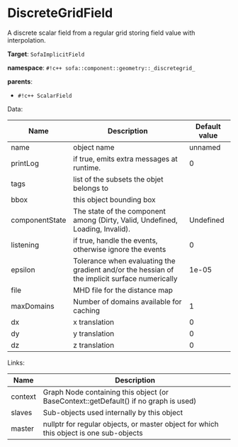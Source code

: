 # DiscreteGridField

A discrete scalar field from a regular grid storing field value with interpolation.


__Target__: `SofaImplicitField`

__namespace__: `#!c++ sofa::component::geometry::_discretegrid_`

__parents__: 

- `#!c++ ScalarField`

Data: 

<table>
<thead>
    <tr>
        <th>Name</th>
        <th>Description</th>
        <th>Default value</th>
    </tr>
</thead>
<tbody>
	<tr>
		<td>name</td>
		<td>
object name
</td>
		<td>unnamed</td>
	</tr>
	<tr>
		<td>printLog</td>
		<td>
if true, emits extra messages at runtime.
</td>
		<td>0</td>
	</tr>
	<tr>
		<td>tags</td>
		<td>
list of the subsets the objet belongs to
</td>
		<td></td>
	</tr>
	<tr>
		<td>bbox</td>
		<td>
this object bounding box
</td>
		<td></td>
	</tr>
	<tr>
		<td>componentState</td>
		<td>
The state of the component among (Dirty, Valid, Undefined, Loading, Invalid).
</td>
		<td>Undefined</td>
	</tr>
	<tr>
		<td>listening</td>
		<td>
if true, handle the events, otherwise ignore the events
</td>
		<td>0</td>
	</tr>
	<tr>
		<td>epsilon</td>
		<td>
Tolerance when evaluating the gradient and/or the hessian of the implicit surface numerically
</td>
		<td>1e-05</td>
	</tr>
	<tr>
		<td>file</td>
		<td>
MHD file for the distance map
</td>
		<td></td>
	</tr>
	<tr>
		<td>maxDomains</td>
		<td>
Number of domains available for caching
</td>
		<td>1</td>
	</tr>
	<tr>
		<td>dx</td>
		<td>
x translation
</td>
		<td>0</td>
	</tr>
	<tr>
		<td>dy</td>
		<td>
y translation
</td>
		<td>0</td>
	</tr>
	<tr>
		<td>dz</td>
		<td>
z translation
</td>
		<td>0</td>
	</tr>

</tbody>
</table>

Links: 

| Name | Description |
| ---- | ----------- |
|context|Graph Node containing this object (or BaseContext::getDefault() if no graph is used)|
|slaves|Sub-objects used internally by this object|
|master|nullptr for regular objects, or master object for which this object is one sub-objects|



